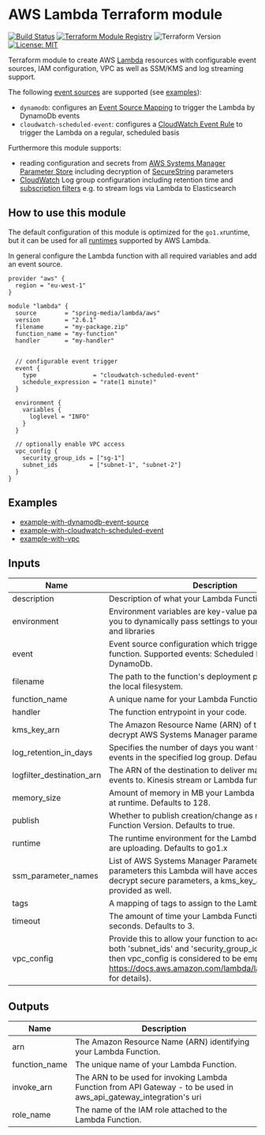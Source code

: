 # AWS Lambda Terraform module

[![Build Status](https://travis-ci.com/spring-media/terraform-aws-lambda.svg?branch=master)](https://travis-ci.com/spring-media/terraform-aws-lambda) [![Terraform Module Registry](https://img.shields.io/badge/Terraform%20Module%20Registry-2.6.1-blue.svg)](https://registry.terraform.io/modules/spring-media/lambda/aws/2.6.1) ![Terraform Version](https://img.shields.io/badge/Terraform-0.11.14-green.svg) [![License: MIT](https://img.shields.io/badge/License-MIT-yellow.svg)](https://opensource.org/licenses/MIT)

Terraform module to create AWS [Lambda](https://www.terraform.io/docs/providers/aws/r/lambda_function.html) resources with configurable event sources, IAM configuration, VPC as well as SSM/KMS and log streaming support.

The following [event sources](https://docs.aws.amazon.com/lambda/latest/dg/invoking-lambda-function.html) are supported (see [examples](#examples)):

- `dynamodb`: configures an [Event Source Mapping](https://www.terraform.io/docs/providers/aws/r/lambda_event_source_mapping.html) to trigger the Lambda by DynamoDb events
- `cloudwatch-scheduled-event`: configures a [CloudWatch Event Rule](https://www.terraform.io/docs/providers/aws/r/cloudwatch_event_rule.html) to trigger the Lambda on a regular, scheduled basis

Furthermore this module supports:

- reading configuration and secrets from [AWS Systems Manager Parameter Store](https://docs.aws.amazon.com/systems-manager/latest/userguide/systems-manager-paramstore.html) including decryption of [SecureString](https://docs.aws.amazon.com/kms/latest/developerguide/services-parameter-store.html) parameters
- [CloudWatch](https://docs.aws.amazon.com/AmazonCloudWatch/latest/logs/Working-with-log-groups-and-streams.html) Log group configuration including retention time and [subscription filters](https://docs.aws.amazon.com/AmazonCloudWatch/latest/logs/SubscriptionFilters.html) e.g. to stream logs via Lambda to Elasticsearch

## How to use this module

The default configuration of this module is optimized for the `go1.x`runtime, but it can be used for all [runtimes](https://docs.aws.amazon.com/lambda/latest/dg/lambda-runtimes.html) supported by AWS Lambda.

In general configure the Lambda function with all required variables and add an event source.

```
provider "aws" {
  region = "eu-west-1"
}

module "lambda" {
  source        = "spring-media/lambda/aws"
  version       = "2.6.1"
  filename      = "my-package.zip"
  function_name = "my-function"
  handler       = "my-handler"


  // configurable event trigger
  event {
    type                = "cloudwatch-scheduled-event"
    schedule_expression = "rate(1 minute)"
  }

  environment {
    variables {
      loglevel = "INFO"
    }
  }

  // optionally enable VPC access
  vpc_config {
    security_group_ids = ["sg-1"]
    subnet_ids         = ["subnet-1", "subnet-2"]
  }
}
```

## Examples

- [example-with-dynamodb-event-source](https://github.com/spring-media/terraform-aws-lambda/tree/master/examples/example-with-dynamodb-event)
- [example-with-cloudwatch-scheduled-event](https://github.com/spring-media/terraform-aws-lambda/tree/master/examples/example-with-cloudwatch-scheduled-event)
- [example-with-vpc](https://github.com/spring-media/terraform-aws-lambda/tree/master/examples/example-with-vpc)

## Inputs

| Name                      | Description                                                                                                                                                                                                                                 |  Type  |  Default  | Required |
| ------------------------- | ------------------------------------------------------------------------------------------------------------------------------------------------------------------------------------------------------------------------------------------- | :----: | :-------: | :------: |
| description               | Description of what your Lambda Function does.                                                                                                                                                                                              | string |   `""`    |    no    |
| environment               | Environment variables are key-value pairs and enable you to dynamically pass settings to your function code and libraries                                                                                                                   |  map   |  `<map>`  |    no    |
| event                     | Event source configuration which triggers the Lambda function. Supported events: Scheduled Events, DynamoDb.                                                                                                                                |  map   |  `<map>`  |    no    |
| filename                  | The path to the function's deployment package within the local filesystem.                                                                                                                                                                  | string |    n/a    |   yes    |
| function_name             | A unique name for your Lambda Function.                                                                                                                                                                                                     | string |    n/a    |   yes    |
| handler                   | The function entrypoint in your code.                                                                                                                                                                                                       | string |    n/a    |   yes    |
| kms_key_arn               | The Amazon Resource Name (ARN) of the KMS key to decrypt AWS Systems Manager parameters.                                                                                                                                                    | string |   `""`    |    no    |
| log_retention_in_days     | Specifies the number of days you want to retain log events in the specified log group. Defaults to 14.                                                                                                                                      | string |  `"14"`   |    no    |
| logfilter_destination_arn | The ARN of the destination to deliver matching log events to. Kinesis stream or Lambda function ARN.                                                                                                                                        | string |   `""`    |    no    |
| memory_size               | Amount of memory in MB your Lambda Function can use at runtime. Defaults to 128.                                                                                                                                                            | string |  `"128"`  |    no    |
| publish                   | Whether to publish creation/change as new Lambda Function Version. Defaults to true.                                                                                                                                                        | string | `"true"`  |    no    |
| runtime                   | The runtime environment for the Lambda function you are uploading. Defaults to go1.x                                                                                                                                                        | string | `"go1.x"` |    no    |
| ssm_parameter_names       | List of AWS Systems Manager Parameter Store parameters this Lambda will have access to. In order to decrypt secure parameters, a kms_key_arn needs to be provided as well.                                                                  |  list  | `<list>`  |    no    |
| tags                      | A mapping of tags to assign to the Lambda function.                                                                                                                                                                                         |  map   |  `<map>`  |    no    |
| timeout                   | The amount of time your Lambda Function has to run in seconds. Defaults to 3.                                                                                                                                                               | string |   `"3"`   |    no    |
| vpc_config                | Provide this to allow your function to access your VPC (if both 'subnet_ids' and 'security_group_ids' are empty then vpc_config is considered to be empty or unset, see https://docs.aws.amazon.com/lambda/latest/dg/vpc.html for details). |  map   |  `<map>`  |    no    |

## Outputs

| Name          | Description                                                                                                        |
| ------------- | ------------------------------------------------------------------------------------------------------------------ |
| arn           | The Amazon Resource Name (ARN) identifying your Lambda Function.                                                   |
| function_name | The unique name of your Lambda Function.                                                                           |
| invoke_arn    | The ARN to be used for invoking Lambda Function from API Gateway - to be used in aws_api_gateway_integration's uri |
| role_name     | The name of the IAM role attached to the Lambda Function.                                                          |
